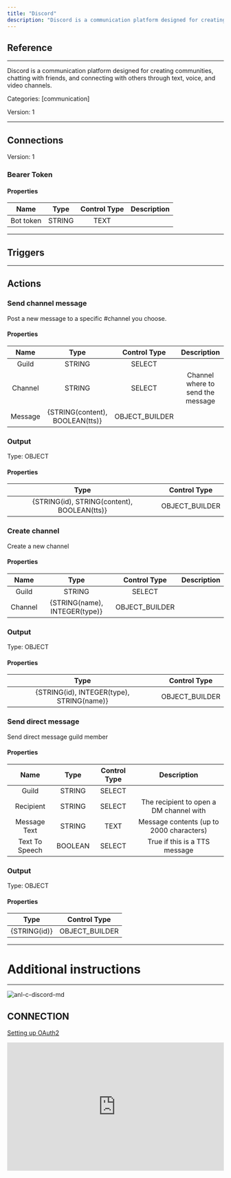 ```yaml
---
title: "Discord"
description: "Discord is a communication platform designed for creating communities, chatting with friends, and connecting with others through text, voice, and video channels."
---
```

## Reference
<hr />

Discord is a communication platform designed for creating communities, chatting with friends, and connecting with others through text, voice, and video channels.


Categories: [communication]


Version: 1

<hr />



## Connections

Version: 1


### Bearer Token

#### Properties

|      Name      |     Type     |     Control Type     |     Description     |
|:--------------:|:------------:|:--------------------:|:-------------------:|
| Bot token | STRING | TEXT  |  |





<hr />



## Triggers



<hr />



## Actions


### Send channel message
Post a new message to a specific #channel you choose.

#### Properties

|      Name      |     Type     |     Control Type     |     Description     |
|:--------------:|:------------:|:--------------------:|:-------------------:|
| Guild | STRING | SELECT  |  |
| Channel | STRING | SELECT  |  Channel where to send the message  |
| Message | {STRING\(content), BOOLEAN\(tts)} | OBJECT_BUILDER  |  |


### Output



Type: OBJECT


#### Properties

|     Type     |     Control Type     |
|:------------:|:--------------------:|
| {STRING\(id), STRING\(content), BOOLEAN\(tts)} | OBJECT_BUILDER  |






### Create channel
Create a new channel

#### Properties

|      Name      |     Type     |     Control Type     |     Description     |
|:--------------:|:------------:|:--------------------:|:-------------------:|
| Guild | STRING | SELECT  |  |
| Channel | {STRING\(name), INTEGER\(type)} | OBJECT_BUILDER  |  |


### Output



Type: OBJECT


#### Properties

|     Type     |     Control Type     |
|:------------:|:--------------------:|
| {STRING\(id), INTEGER\(type), STRING\(name)} | OBJECT_BUILDER  |






### Send direct message
Send direct message guild member

#### Properties

|      Name      |     Type     |     Control Type     |     Description     |
|:--------------:|:------------:|:--------------------:|:-------------------:|
| Guild | STRING | SELECT  |  |
| Recipient | STRING | SELECT  |  The recipient to open a DM channel with  |
| Message Text | STRING | TEXT  |  Message contents (up to 2000 characters)  |
| Text To Speech | BOOLEAN | SELECT  |  True if this is a TTS message  |


### Output



Type: OBJECT


#### Properties

|     Type     |     Control Type     |
|:------------:|:--------------------:|
| {STRING\(id)} | OBJECT_BUILDER  |






<hr />

# Additional instructions
<hr />

![anl-c-discord-md](https://static.scarf.sh/a.png?x-pxid=8dad9aeb-34e5-47b6-917f-5423fe8d2b0c)
## CONNECTION

[Setting up OAuth2](https://discordjs.guide/preparations/adding-your-bot-to-servers.html#bot-invite-links)

<div style="position:relative;height:0;width:100%;overflow:hidden;z-index:99999;box-sizing:border-box;padding-bottom:calc(52.69531250% + 32px)"><iframe src="https://www.guidejar.com/embed/31087152-2446-4f70-a391-79f49c45190a?type=1&controls=on" width="100%" height="100%" style="position:absolute;inset:0" allowfullscreen frameborder="0"></iframe></div>
